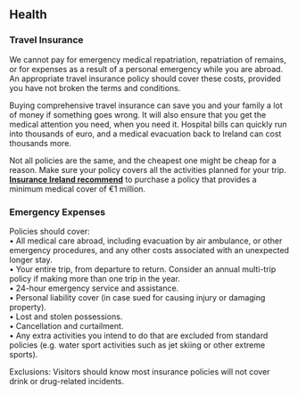 ## Health

### **Travel Insurance**

We cannot pay for emergency medical repatriation, repatriation of remains, or for expenses as a result of a personal emergency while you are abroad. An appropriate travel insurance policy should cover these costs, provided you have not broken the terms and conditions.

Buying comprehensive travel insurance can save you and your family a lot of money if something goes wrong. It will also ensure that you get the medical attention you need, when you need it. Hospital bills can quickly run into thousands of euro, and a medical evacuation back to Ireland can cost thousands more.

Not all policies are the same, and the cheapest one might be cheap for a reason. Make sure your policy covers all the activities planned for your trip. [**Insurance Ireland recommend**](http://www.insuranceireland.eu/consumer-information/general-non-life-insurance/travel) to purchase a policy that provides a minimum medical cover of €1 million.

### **Emergency Expenses**

Policies should cover:  
 • All medical care abroad, including evacuation by air ambulance, or other emergency procedures, and any other costs associated with an unexpected longer stay.  
 • Your entire trip, from departure to return. Consider an annual multi-trip policy if making more than one trip in the year.  
 • 24-hour emergency service and assistance.  
 • Personal liability cover (in case sued for causing injury or damaging property).  
 • Lost and stolen possessions.  
 • Cancellation and curtailment.  
 • Any extra activities you intend to do that are excluded from standard policies (e.g. water sport activities such as jet skiing or other extreme sports).

Exclusions: Visitors should know most insurance policies will not cover drink or drug-related incidents.